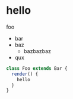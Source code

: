 # hello

foo

- bar
- baz
  - bazbazbaz
- qux

```js
class Foo extends Bar {
  render() {
    hello
  }
}
```
